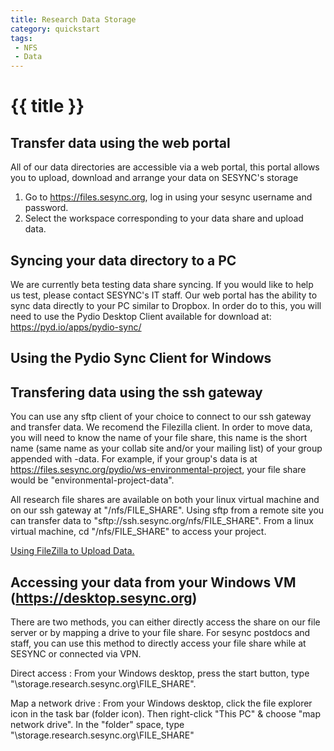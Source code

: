 ```yaml
---
title: Research Data Storage
category: quickstart
tags:
 - NFS
 - Data
---
```


# {{ title }}

## Transfer data using the web portal

All of our data directories are accessible via a web portal, this portal allows
you to upload, download and arrange your data on SESYNC's storage

1. Go to <https://files.sesync.org>, log in using your sesync username and
   password.
2. Select the workspace corresponding to your data share and upload data.

## Syncing your data directory to a PC

We are currently beta testing data share syncing. If you would like to help us
test, please contact SESYNC's IT staff.  Our web portal has the ability to sync
data directly to your PC similar to Dropbox. In order do to this, you will need
to use the Pydio Desktop Client available for download at:
<https://pyd.io/apps/pydio-sync/>

## Using the Pydio Sync Client for Windows

## Transfering data using the ssh gateway

You can use any sftp client of your choice to connect to our ssh gateway and
transfer data. We recomend the Filezilla client. In order to move data, you will
need to know the name of your file share, this name is the short name (same name
as your collab site and/or your mailing list) of your group appended with
-data. For example, if your group's data is at
<https://files.sesync.org/pydio/ws-environmental-project>, your file share would be
"environmental-project-data".

All research file shares are available on both your linux virtual machine and on
our ssh gateway at "/nfs/FILE_SHARE".  Using sftp from a remote site you can
transfer data to "sftp://ssh.sesync.org/nfs/FILE_SHARE". From a linux virtual
machine, cd "/nfs/FILE_SHARE" to access your project.

[Using FileZilla to Upload Data.](https://collab.sesync.org/sites/support/Frequently%20Asked%20Questions/Using%20FileZilla%20to%20Upload%20Data.aspx)

## Accessing your data from your Windows VM (<https://desktop.sesync.org>)

There are two methods, you can either directly access the share on our file
server or by mapping a drive to your file share. For sesync postdocs and staff,
you can use this method to directly access your file share while at SESYNC or
connected via VPN.

Direct access
: From your Windows desktop, press the start button, type
"\\storage.research.sesync.org\FILE_SHARE".

Map a network drive
: From your Windows desktop, click the file explorer icon in the task bar
(folder icon). Then right-click "This PC" & choose "map network drive". In the
"folder" space, type "\\storage.research.sesync.org\FILE_SHARE"
